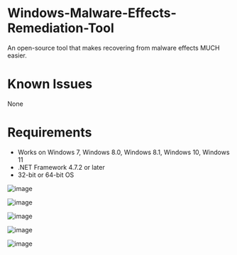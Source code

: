 # Windows-Malware-Effects-Remediation-Tool
An open-source tool that makes recovering from malware effects MUCH easier.

# Known Issues
None

# Requirements
* Works on Windows 7, Windows 8.0, Windows 8.1, Windows 10, Windows 11
* .NET Framework 4.7.2 or later
* 32-bit or 64-bit OS

![image](https://github.com/orangegrouptech/Windows-Malware-Effects-Remediation-Tool/assets/63195743/a231c568-83b7-4b59-82bc-ef56a56b5a12)

![image](https://github.com/orangegrouptech/Windows-Malware-Effects-Remediation-Tool/assets/63195743/07a74afe-a258-4f19-bd10-ed1f91e3db8f)

![image](https://github.com/orangegrouptech/Windows-Malware-Effects-Remediation-Tool/assets/63195743/f8ff7304-b342-4c71-91b6-f2bac3974ba6)

![image](https://github.com/orangegrouptech/Windows-Malware-Effects-Remediation-Tool/assets/63195743/fb4f2cd0-68c9-4985-9e52-c2f0de7c94bd)

![image](https://github.com/user-attachments/assets/06857ef6-c3ee-4b98-9f2e-c86d0b9aaafc)
